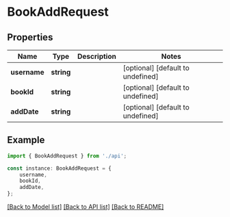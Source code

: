 # BookAddRequest


## Properties

Name | Type | Description | Notes
------------ | ------------- | ------------- | -------------
**username** | **string** |  | [optional] [default to undefined]
**bookId** | **string** |  | [optional] [default to undefined]
**addDate** | **string** |  | [optional] [default to undefined]

## Example

```typescript
import { BookAddRequest } from './api';

const instance: BookAddRequest = {
    username,
    bookId,
    addDate,
};
```

[[Back to Model list]](../README.md#documentation-for-models) [[Back to API list]](../README.md#documentation-for-api-endpoints) [[Back to README]](../README.md)
